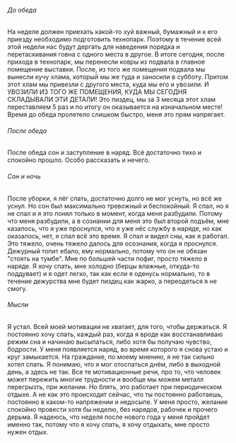 ###### До обеда
На неделе должен приехать какой-то хуй важный, бумажный и к его приезду необходимо подготовить технопарк. Поэтому в течение всей этой недели нас будут дергать для наведения порядка и перетаскивания говна с одного места в другое.
В итоге сегодня, после прихода в технопарк, мы перенесли ковры из подвала в главное помещение выставки. После, из того же помещения подвала мы вынесли кучу хлама, который мы же туда и заносили в субботу. Притом этот хлам мы привезли с другого места, куда мы его и увозили. И УВОЗИЛИ ИЗ ТОГО ЖЕ ПОМЕЩЕНИЯ, КУДА МЫ СЕГОДНЯ СКЛАДЫВАЛИ ЭТИ ДЕТАЛИ!
Это пиздец, мы за 3 месяца этот хлам переставляем 5 раз и по итогу он оказывается на изначальном месте!
Время до обеда пролетело слишком быстро, меня это прям напрягает.
###### После обеда
После обеда сон и заступление в наряд. Всё достаточно тихо и спокойно прошло. Особо рассказать и нечего.
###### Сон и ночь
После уборки, я лёг спать, достаточно долго не мог уснуть, но всё же уснул. Но сон был максимально тревожный и беспокойный. Я спал, но я не спал и я это понял только в момент, когда меня разбудили. Потому что меня разбудили, а в сознании для меня это был второй подъём, мне казалось, что я уже проснулся, что я уже нёс службу в наряде, но как оказалось, нет, я спал всё это время. Я спал и видел сны, как я работал. Это тяжело, очень тяжело далось для осознания, когда я проснулся. 
Дежурный топит ебало, ему нормально, потому что он не обязан "стоять на тумбе". Мне по большей части пофиг, просто тяжело в наряде. Я хочу спать, мне холодно (берцы влажные, откуда-то поддувает) и я одет легко, так как если я оденусь нормально, то в течение дежурства мне будет пиздец как жарко, а переодеться я не смогу.
###### Мысли
Я устал. Всей моей мотивации не хватает, для того, чтобы держаться. Я постоянно хочу спать, каждый раз, когда я вроде как восстанавливаю режим сна и начинаю высыпаться, либо хотя бы получаю чувство, бодрости. У меня появляется наряд, во время которого я снова устаю и круг замыкается. 
На гражданке, по моему мнению, я не так сильно хотел спать. Я понимаю, что я мог отоспаться днём, либо в выходной день, а здесь не так. Все те мотивационные речи, про то, что человек может пережить многие трудности и вообще мы можем металл перегрызть, при желании. Но блять, это работает при периодическом отдыхе. А не как это происходит сейчас, что ты постоянно работаешь, постоянно в каком-то напряжении и недосыпе.
У меня просто, желание спокойно провести хотя бы неделю, без нарядов, рабочек и прочего дерьма. Я надеюсь, что неделя после нового года у меня пройдет именно так, потому что я хочу спать, я хочу отдыхать, мне просто нужен отдых.